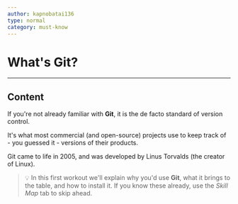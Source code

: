 ```yaml
---
author: kapnobatai136
type: normal
category: must-know
---
```


# What's Git?


---

## Content

If you're not already familiar with **Git**, it is the de facto standard of version control.

It's what most commercial (and open-source) projects use to keep track of - you guessed it - versions of their products.

Git came to life in 2005, and was developed by Linus Torvalds (the creator of Linux). 

> 💡 In this first workout we'll explain why you'd use **Git**, what it brings to the table, and how to install it. If you know these already, use the *Skill Map* tab to skip ahead.
 
